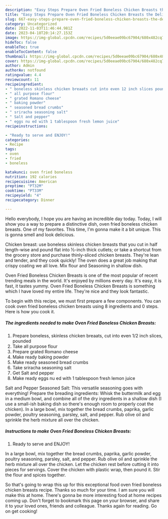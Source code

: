 ```yaml
---
description: "Easy Steps Prepare Oven Fried Boneless Chicken Breasts the Delicious"
title: "Easy Steps Prepare Oven Fried Boneless Chicken Breasts the Delicious"
slug: 667-easy-steps-prepare-oven-fried-boneless-chicken-breasts-the-delicious
category: Uncategorized
date: 2022-11-03T11:46:44.981Z
date: 2023-04-18T20:14:27.153Z
image: https://img-global.cpcdn.com/recipes/5d0eeae09bc67904/680x482cq70/oven-fried-boneless-chicken-breasts-recipe-main-photo.jpg
hideToc: false
enableToc: true
enableTocContent: false
thumbnail: https://img-global.cpcdn.com/recipes/5d0eeae09bc67904/680x482cq70/oven-fried-boneless-chicken-breasts-recipe-main-photo.jpg
cover: https://img-global.cpcdn.com/recipes/5d0eeae09bc67904/680x482cq70/oven-fried-boneless-chicken-breasts-recipe-main-photo.jpg
author: Admin
authorAv: notfound
ratingvalue: 4.4
reviewcount: 11
recipeingredient:
- " boneless skinless chicken breaats cut into even 12 inch slices pounded"
- " all purpose flour"
- " grated Romano cheese"
- " baking powder"
- " seasoned bread crumbs"
- " sriracha seasoning salt"
- " Salt and pepper"
- " eggs nu ed with 1 tablespoon fresh lemon juice"
recipeinstructions:

- "Ready to serve and ENJOY!"
categories:
- Recipe
tags:
- oven
- fried
- boneless

katakunci: oven fried boneless 
nutrition: 192 calories
recipecuisine: American
preptime: "PT32M"
cooktime: "PT33M"
recipeyield: "4"
recipecategory: Dinner

---
```



Hello everybody, I hope you are having an incredible day today. Today, I will show you a way to prepare a distinctive dish, oven fried boneless chicken breasts. One of my favorites. This time, I'm gonna make it a bit unique. This is gonna smell and look delicious.

Chicken breast: use boneless skinless chicken breasts that you cut in half length-wise and pound flat into ½-inch thick cutlets; or take a shortcut from the grocery store and purchase thinly-sliced chicken breasts. They&#39;re lean and tender, and they cook quickly! The oven does a great job making that crispy coating we all love. Mix flour and Seasoning in shallow dish.

Oven Fried Boneless Chicken Breasts is one of the most popular of recent trending meals in the world. It's enjoyed by millions every day. It's easy, it is fast, it tastes yummy. Oven Fried Boneless Chicken Breasts is something which I have loved my entire life. They're nice and they look fantastic.


To begin with this recipe, we must first prepare a few components. You can cook oven fried boneless chicken breasts using 8 ingredients and 0 steps. Here is how you cook it.

<!--inarticleads1-->

##### The ingredients needed to make Oven Fried Boneless Chicken Breasts:

1. Prepare  boneless, skinless chicken breaats, cut into even 1/2 inch slices, pounded
1. Take  all purpose flour
1. Prepare  grated Romano cheese
1. Make ready  baking powder
1. Make ready  seasoned bread crumbs
1. Take  sriracha seasoning salt
1. Get  Salt and pepper
1. Make ready  eggs nu ed with 1 tablespoon fresh lemon juice


Salt and Pepper Seasoned Salt: This versatile seasoning goes with everything! Prepare the breading ingredients: Whisk the buttermilk and egg in a medium bowl, and combine all of the dry ingredients in a shallow dish (I use a small-ish baking dish so there&#39;s enough room to properly coat the chicken). In a large bowl, mix together the bread crumbs, paprika, garlic powder, poultry seasoning, parsley, salt, and pepper. Rub olive oil and sprinkle the herb mixture all over the chicken. 

<!--inarticleads2-->

##### Instructions to make Oven Fried Boneless Chicken Breasts:


1. Ready to serve and ENJOY!

In a large bowl, mix together the bread crumbs, paprika, garlic powder, poultry seasoning, parsley, salt, and pepper. Rub olive oil and sprinkle the herb mixture all over the chicken. Let the chicken rest before cutting it into pieces for servings. Cover the chicken with plastic wrap, then pound it. Stir the flour and spices together. 

So that's going to wrap this up for this exceptional food oven fried boneless chicken breasts recipe. Thanks so much for your time. I am sure you will make this at home. There's gonna be more interesting food at home recipes coming up. Don't forget to bookmark this page on your browser, and share it to your loved ones, friends and colleague. Thanks again for reading. Go on get cooking!
